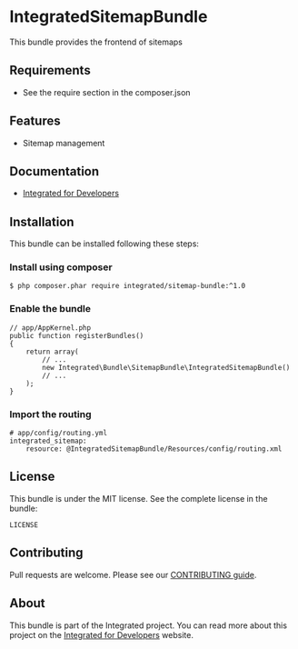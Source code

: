 # IntegratedSitemapBundle #
This bundle provides the frontend of sitemaps

## Requirements ##
* See the require section in the composer.json

## Features ##
* Sitemap management

## Documentation ##
* [Integrated for Developers](http://integratedfordevelopers.com/ "Integrated for Developers")

## Installation ##
This bundle can be installed following these steps:

### Install using composer ###

    $ php composer.phar require integrated/sitemap-bundle:^1.0

### Enable the bundle ###

    // app/AppKernel.php
    public function registerBundles()
    {
        return array(
            // ...
            new Integrated\Bundle\SitemapBundle\IntegratedSitemapBundle()
            // ...
        );
    }

### Import the routing ###

    # app/config/routing.yml
    integrated_sitemap:
        resource: @IntegratedSitemapBundle/Resources/config/routing.xml

## License ##
This bundle is under the MIT license. See the complete license in the bundle:

    LICENSE

## Contributing ##
Pull requests are welcome. Please see our [CONTRIBUTING guide](http://integratedfordevelopers.com/contributing "CONTRIBUTING guide").

## About ##
This bundle is part of the Integrated project. You can read more about this project on the
[Integrated for Developers](http://integratedfordevelopers.com/ "Integrated for Developers") website.
